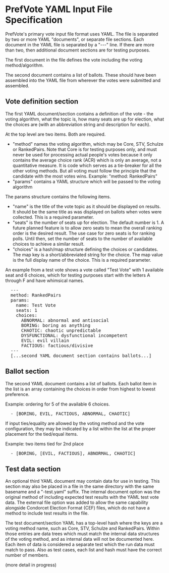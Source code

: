 # PrefVote YAML Input File Specification

PrefVote's primary vote input file format uses YAML.
The file is separated by two or more YAML "documents", or separate file sections.
Each document in the YAML file is separated by a "---" line.
If there are more than two, then additional document sections are for testing purposes.

The first document in the file defines the vote including the voting method/algorithm.

The second document contains a list of ballots.
These should have been assembled into the YAML file from wherever the votes were submitted and assembled.

## Vote definition section
The first YAML document/section contains a definition of the vote - the voting algorithm, what the topic is, how many seats are up for election, what the choices are (with an abbreviation string and description for each).

At the top level are two items. Both are required.

* "method" names the voting algorithm, which may be Core, STV, Schulze or RankedPairs. Note that Core is for testing purposes only, and must never be used for processing actual people's votes because it only contains the average choice rank (ACR) which is only an average, not a quantitative measure. It is code which serves as a tie-breaker for all the other voting methods. But all voting must follow the principle that the candidate with the most votes wins.
Example: "method: RankedPairs"
* "params" contains a YAML structure which will be passed to the voting algorithm

The params structure contains the following items.

* "name" is the title of the vote topic as it should be displayed on results. It should be the same title as was displayed on ballots when votes were collected. This is a required parameter.
* "seats" is the number of seats up for election. The default number is 1. A future planned feature is to allow zero seats to mean the overall ranking order is the desired result. The use case for zero seats is for ranking polls. Until then, set the number of seats to the number of available choices to achieve a similar result.
* "choices" is a hash/map structure defining the choices or candidates. The map key is a short/abbreviated string for the choice. The map value is the full display name of the choice. This is a required parameter.

An example from a test vote shows a vote called "Test Vote" with 1 available seat and 6 choices, which for testing purposes start with the letters A through F and have whimsical names.

<pre>
  ---
  method: RankedPairs
  params:
    name: Test Vote
    seats: 1
    choices:
      ABNORMAL: abnormal and antisocial
      BORING: boring as anything
      CHAOTIC: chaotic unpredictable
      DYSFUNCTIONAL: dysfunctional incompetent
      EVIL: evil villain
      FACTIOUS: factious/divisive
  ---
  [...second YAML document section contains ballots...]
</pre>

## Ballot section

The second YAML document contains a list of ballots.
Each ballot item in the list is an array containing the choices in order from highest to lowest preference.

Example: ordering for 5 of the available 6 choices.
<pre>
  - [BORING, EVIL, FACTIOUS, ABNORMAL, CHAOTIC]
</pre>

If input ties/equality are allowed by the voting method and the vote configuration, they may be indicated by a
list within the list at the proper placement for the tied/equal items.

Example: two items tied for 2nd place
<pre>
  - [BORING, [EVIL, FACTIOUS], ABNORMAL, CHAOTIC]
</pre>

## Test data section

An optional third YAML document may contain data for use in testing.
This section may also be placed in a file in the same directory
with the same basename and a "-test.yaml" suffix.
The internal document option was the original method of
including expected test results with the YAML test vote data.
The external file option was added to allow the same capability alongside
Condorcet Election Format (CEF) files,
which do not have a method to include test results in the file.

The test document/section YAML has a top-level hash where the keys are a voting method name,
such as Core, STV, Schulze and RankedPairs.
Within those entries are data trees which must match the internal data structures of the
voting method, and as internal data will not be documented here.
Each item of data is considered a separate test which the run data must match to pass.
Also as test cases, each list and hash must have the correct number of members.

(more detail in progress)
